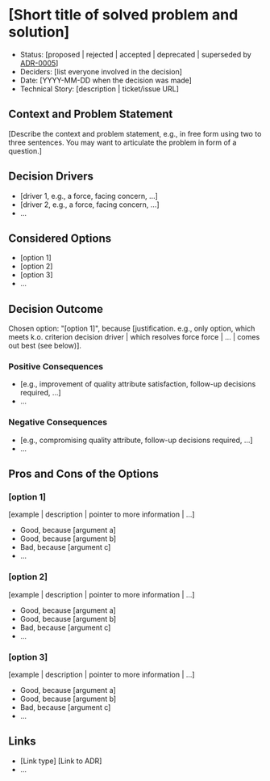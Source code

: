 # [Short title of solved problem and solution]

* Status: [proposed | rejected | accepted | deprecated | superseded by [ADR-0005](0005-example.md)]
* Deciders: [list everyone involved in the decision]
* Date: [YYYY-MM-DD when the decision was made]
* Technical Story: [description | ticket/issue URL]

## Context and Problem Statement

[Describe the context and problem statement, e.g., in free form using two to three sentences. You may want to articulate the problem in form of a question.]

## Decision Drivers

* [driver 1, e.g., a force, facing concern, …]
* [driver 2, e.g., a force, facing concern, …]
* … <!-- numbers of drivers can vary -->

## Considered Options

* [option 1]
* [option 2]
* [option 3]
* … <!-- numbers of options can vary -->

## Decision Outcome

Chosen option: "[option 1]", because [justification. e.g., only option, which meets k.o. criterion decision driver | which resolves force force | … | comes out best (see below)].

### Positive Consequences

* [e.g., improvement of quality attribute satisfaction, follow-up decisions required, …]
* …

### Negative Consequences

* [e.g., compromising quality attribute, follow-up decisions required, …]
* …

## Pros and Cons of the Options

### [option 1]

[example | description | pointer to more information | …]

* Good, because [argument a]
* Good, because [argument b]
* Bad, because [argument c]
* … <!-- numbers of pros and cons can vary -->

### [option 2]

[example | description | pointer to more information | …]

* Good, because [argument a]
* Good, because [argument b]
* Bad, because [argument c]
* … <!-- numbers of pros and cons can vary -->

### [option 3]

[example | description | pointer to more information | …]

* Good, because [argument a]
* Good, because [argument b]
* Bad, because [argument c]
* … <!-- numbers of pros and cons can vary -->

## Links

* [Link type] [Link to ADR] <!-- example: Refined by [ADR-0005](0005-example.md) -->
* … <!-- numbers of links can vary -->